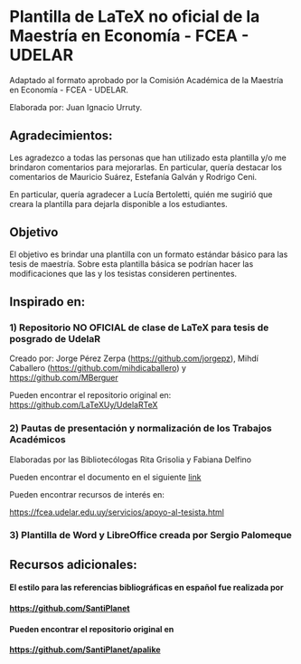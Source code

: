 # Plantilla de LaTeX no oficial de la Maestría en Economía - FCEA - UDELAR

Adaptado al formato aprobado por la Comisión Académica de la Maestría en 
Economía - FCEA - UDELAR.

Elaborada por: Juan Ignacio Urruty.

## Agradecimientos:

Les agradezco a todas las personas que han utilizado esta plantilla y/o me
brindaron comentarios para mejorarlas. En particular, quería destacar los
comentarios de Mauricio Suárez, Estefanía Galván y Rodrigo Ceni.

En particular, quería agradecer a Lucía Bertoletti, quién me sugirió que
creara la plantilla para dejarla disponible a los estudiantes.

## Objetivo

El objetivo es brindar una plantilla con un formato estándar básico para las
tesis de maestría. Sobre esta plantilla básica se podrían hacer las
modificaciones que las y los tesistas consideren pertinentes.

## Inspirado en: 

### 1) Repositorio NO OFICIAL de clase de LaTeX para tesis de posgrado de UdelaR 
Creado por: Jorge  Pérez Zerpa (https://github.com/jorgepz), Mihdí Caballero 
(https://github.com/mihdicaballero) y https://github.com/MBerguer    

Pueden encontrar el repositorio original en: 
https://github.com/LaTeXUy/UdelaRTeX 

### 2) Pautas de presentación y normalización de los Trabajos Académicos
Elaboradas por las Bibliotecólogas Rita Grisolia y Fabiana Delfino

Pueden encontrar el documento en el siguiente [link](https://fcea.udelar.edu.uy/images/micrositios/biblioteca/PDF/Pautas_para_Trabajos_Finales_Acad%C3%A9micos.pdf)

Pueden encontrar recursos de interés en: 

https://fcea.udelar.edu.uy/servicios/apoyo-al-tesista.html


### 3) Plantilla de Word y LibreOffice creada por Sergio Palomeque

## Recursos adicionales:

#### El estilo para las referencias bibliográficas en español fue realizada por 
#### https://github.com/SantiPlanet

#### Pueden encontrar el repositorio original en 
#### https://github.com/SantiPlanet/apalike
